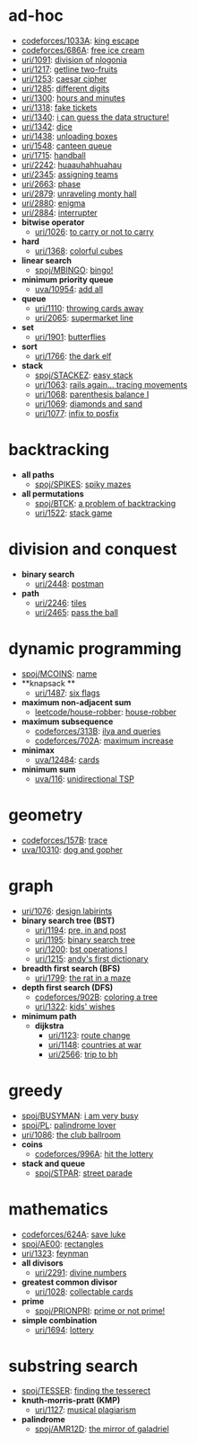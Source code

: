 # ad-hoc
- [codeforces/1033A](https://github.com/brnpapa/judge-solutions/blob/master/codeforces/1033A.cpp): [king escape](https://vjudge.net/problem/codeforces-1033A)
- [codeforces/686A](https://github.com/brnpapa/judge-solutions/blob/master/codeforces/686A.cpp): [free ice cream](https://vjudge.net/problem/codeforces-686A)
- [uri/1091](https://github.com/brnpapa/judge-solutions/blob/master/uri/1091.cpp): [division of nlogonia](https://www.urionlinejudge.com.br/judge/problems/view/1091)
- [uri/1217](https://github.com/brnpapa/judge-solutions/blob/master/uri/1217.cpp): [getline two-fruits](https://www.urionlinejudge.com.br/judge/problems/view/1217)
- [uri/1253](https://github.com/brnpapa/judge-solutions/blob/master/uri/1253.cpp): [caesar cipher](https://www.urionlinejudge.com.br/judge/problems/view/1253)
- [uri/1285](https://github.com/brnpapa/judge-solutions/blob/master/uri/1285.cpp): [different digits](https://www.urionlinejudge.com.br/judge/problems/view/1285)
- [uri/1300](https://github.com/brnpapa/judge-solutions/blob/master/uri/1300.cpp): [hours and minutes](https://www.urionlinejudge.com.br/judge/problems/view/1300)
- [uri/1318](https://github.com/brnpapa/judge-solutions/blob/master/uri/1318.cpp): [fake tickets](https://www.urionlinejudge.com.br/judge/problems/view/1318)
- [uri/1340](https://github.com/brnpapa/judge-solutions/blob/master/uri/1340.cpp): [i can guess the data structure!](https://www.urionlinejudge.com.br/judge/problems/view/1340)
- [uri/1342](https://github.com/brnpapa/judge-solutions/blob/master/uri/1342.cpp): [dice](https://www.urionlinejudge.com.br/judge/problems/view/1342)
- [uri/1438](https://github.com/brnpapa/judge-solutions/blob/master/uri/1438.cpp): [unloading boxes](https://www.urionlinejudge.com.br/judge/problems/view/1438)
- [uri/1548](https://github.com/brnpapa/judge-solutions/blob/master/uri/1548.cpp): [canteen queue](https://www.urionlinejudge.com.br/judge/problems/view/1548)
- [uri/1715](https://github.com/brnpapa/judge-solutions/blob/master/uri/1715.cpp): [handball](https://www.urionlinejudge.com.br/judge/problems/view/1715)
- [uri/2242](https://github.com/brnpapa/judge-solutions/blob/master/uri/2242.cpp): [huaauhahhuahau](https://www.urionlinejudge.com.br/judge/problems/view/2242)
- [uri/2345](https://github.com/brnpapa/judge-solutions/blob/master/uri/2345.cpp): [assigning teams](https://www.urionlinejudge.com.br/judge/problems/view/2345)
- [uri/2663](https://github.com/brnpapa/judge-solutions/blob/master/uri/2663.cpp): [phase](https://www.urionlinejudge.com.br/judge/problems/view/2663)
- [uri/2879](https://github.com/brnpapa/judge-solutions/blob/master/uri/2879.cpp): [unraveling monty hall](https://www.urionlinejudge.com.br/judge/problems/view/2879)
- [uri/2880](https://github.com/brnpapa/judge-solutions/blob/master/uri/2880.cpp): [enigma](https://www.urionlinejudge.com.br/judge/problems/view/2880)
- [uri/2884](https://github.com/brnpapa/judge-solutions/blob/master/uri/2884.cpp): [interrupter](https://www.urionlinejudge.com.br/judge/problems/view/2884)
- **bitwise operator**
	- [uri/1026](https://github.com/brnpapa/judge-solutions/blob/master/uri/1026.cpp): [to carry or not to carry](https://www.urionlinejudge.com.br/judge/problems/view/1026)
- **hard**
	- [uri/1368](https://github.com/brnpapa/judge-solutions/blob/master/uri/1368.cpp): [colorful cubes](https://www.urionlinejudge.com.br/judge/problems/view/1368)
- **linear search**
	- [spoj/MBINGO](https://github.com/brnpapa/judge-solutions/blob/master/spoj/MBINGO.cpp): [bingo!](https://spoj.com/problems/MBINGO)
- **minimum priority queue**
	- [uva/10954](https://github.com/brnpapa/judge-solutions/blob/master/uva/10954.cpp): [add all](https://vjudge.net/problem/uva-10954)
- **queue**
	- [uri/1110](https://github.com/brnpapa/judge-solutions/blob/master/uri/1110.cpp): [throwing cards away](https://www.urionlinejudge.com.br/judge/problems/view/1110)
	- [uri/2065](https://github.com/brnpapa/judge-solutions/blob/master/uri/2065.cpp): [supermarket line](https://www.urionlinejudge.com.br/judge/problems/view/2065)
- **set**
	- [uri/1901](https://github.com/brnpapa/judge-solutions/blob/master/uri/1901.cpp): [butterflies](https://www.urionlinejudge.com.br/judge/problems/view/1901)
- **sort**
	- [uri/1766](https://github.com/brnpapa/judge-solutions/blob/master/uri/1766.cpp): [the dark elf](https://www.urionlinejudge.com.br/judge/problems/view/1766)
- **stack**
	- [spoj/STACKEZ](https://github.com/brnpapa/judge-solutions/blob/master/spoj/STACKEZ.cpp): [easy stack](https://spoj.com/problems/STACKEZ)
	- [uri/1063](https://github.com/brnpapa/judge-solutions/blob/master/uri/1063.cpp): [rails again... tracing movements](https://www.urionlinejudge.com.br/judge/problems/view/1063)
	- [uri/1068](https://github.com/brnpapa/judge-solutions/blob/master/uri/1068.cpp): [parenthesis balance I](https://www.urionlinejudge.com.br/judge/problems/view/1068)
	- [uri/1069](https://github.com/brnpapa/judge-solutions/blob/master/uri/1069.cpp): [diamonds and sand](https://www.urionlinejudge.com.br/judge/problems/view/1069)
	- [uri/1077](https://github.com/brnpapa/judge-solutions/blob/master/uri/1077.cpp): [infix to posfix](https://www.urionlinejudge.com.br/judge/problems/view/1077)
# backtracking
- **all paths**
	- [spoj/SPIKES](https://github.com/brnpapa/judge-solutions/blob/master/spoj/SPIKES.cpp): [spiky mazes](https://spoj.com/problems/SPIKES)
- **all permutations**
	- [spoj/BTCK](https://github.com/brnpapa/judge-solutions/blob/master/spoj/BTCK.cpp): [a problem of backtracking](https://spoj.com/problems/BTCK)
	- [uri/1522](https://github.com/brnpapa/judge-solutions/blob/master/uri/1522.cpp): [stack game](https://www.urionlinejudge.com.br/judge/problems/view/1522)
# division and conquest
- **binary search**
	- [uri/2448](https://github.com/brnpapa/judge-solutions/blob/master/uri/2448.cpp): [postman](https://www.urionlinejudge.com.br/judge/problems/view/2448)
- **path**
	- [uri/2246](https://github.com/brnpapa/judge-solutions/blob/master/uri/2246.cpp): [tiles](https://www.urionlinejudge.com.br/judge/problems/view/2246)
	- [uri/2465](https://github.com/brnpapa/judge-solutions/blob/master/uri/2465.cpp): [pass the ball](https://www.urionlinejudge.com.br/judge/problems/view/2465)
# dynamic programming
- [spoj/MCOINS](https://github.com/brnpapa/judge-solutions/blob/master/spoj/MCOINS.cpp): [name](https://spoj.com/problems/MCOINS)
- **knapsack **
	- [uri/1487](https://github.com/brnpapa/judge-solutions/blob/master/uri/1487.cpp): [six flags](https://www.urionlinejudge.com.br/judge/problems/view/1487)
- **maximum non-adjacent sum**
	- [leetcode/house-robber](https://github.com/brnpapa/judge-solutions/blob/master/leetcode/house-robber.cpp): [house-robber](https://leetcode.com/problems/house-robber)
- **maximum subsequence**
	- [codeforces/313B](https://github.com/brnpapa/judge-solutions/blob/master/codeforces/313B.cpp): [ilya and queries](https://vjudge.net/problem/codeforces-313B)
	- [codeforces/702A](https://github.com/brnpapa/judge-solutions/blob/master/codeforces/702A.cpp): [maximum increase](https://vjudge.net/problem/codeforces-702A)
- **minimax**
	- [uva/12484](https://github.com/brnpapa/judge-solutions/blob/master/uva/12484.cpp): [cards](https://vjudge.net/problem/uva-12484)
- **minimum sum**
	- [uva/116](https://github.com/brnpapa/judge-solutions/blob/master/uva/116.cpp): [unidirectional TSP](https://vjudge.net/problem/uva-116)
# geometry
- [codeforces/157B](https://github.com/brnpapa/judge-solutions/blob/master/codeforces/157B.cpp): [trace](https://vjudge.net/problem/codeforces-157B)
- [uva/10310](https://github.com/brnpapa/judge-solutions/blob/master/uva/10310.cpp): [dog and gopher](https://vjudge.net/problem/uva-10310)
# graph
- [uri/1076](https://github.com/brnpapa/judge-solutions/blob/master/uri/1076.cpp): [design labirints](https://www.urionlinejudge.com.br/judge/problems/view/1076)
- **binary search tree (BST)**
	- [uri/1194](https://github.com/brnpapa/judge-solutions/blob/master/uri/1194.cpp): [pre, in and post](https://www.urionlinejudge.com.br/judge/problems/view/1194)
	- [uri/1195](https://github.com/brnpapa/judge-solutions/blob/master/uri/1195.cpp): [binary search tree](https://www.urionlinejudge.com.br/judge/problems/view/1195)
	- [uri/1200](https://github.com/brnpapa/judge-solutions/blob/master/uri/1200.cpp): [bst operations I](https://www.urionlinejudge.com.br/judge/problems/view/1200)
	- [uri/1215](https://github.com/brnpapa/judge-solutions/blob/master/uri/1215.cpp): [andy's first dictionary](https://www.urionlinejudge.com.br/judge/problems/view/1215)
- **breadth first search (BFS)**
	- [uri/1799](https://github.com/brnpapa/judge-solutions/blob/master/uri/1799.cpp): [the rat in a maze](https://www.urionlinejudge.com.br/judge/problems/view/1799)
- **depth first search (DFS)**
	- [codeforces/902B](https://github.com/brnpapa/judge-solutions/blob/master/codeforces/902B.cpp): [coloring a tree](https://vjudge.net/problem/codeforces-902B)
	- [uri/1322](https://github.com/brnpapa/judge-solutions/blob/master/uri/1322.cpp): [kids' wishes](https://www.urionlinejudge.com.br/judge/problems/view/1322)
- **minimum path**
	- **dijkstra**
		- [uri/1123](https://github.com/brnpapa/judge-solutions/blob/master/uri/1123.cpp): [route change](https://www.urionlinejudge.com.br/judge/problems/view/1123)
		- [uri/1148](https://github.com/brnpapa/judge-solutions/blob/master/uri/1148.cpp): [countries at war](https://www.urionlinejudge.com.br/judge/problems/view/1148)
		- [uri/2566](https://github.com/brnpapa/judge-solutions/blob/master/uri/2566.cpp): [trip to bh](https://www.urionlinejudge.com.br/judge/problems/view/2566)
# greedy
- [spoj/BUSYMAN](https://github.com/brnpapa/judge-solutions/blob/master/spoj/BUSYMAN.cpp): [i am very busy](https://spoj.com/problems/BUSYMAN)
- [spoj/PL](https://github.com/brnpapa/judge-solutions/blob/master/spoj/PL.cpp): [palindrome lover](https://spoj.com/problems/PL)
- [uri/1086](https://github.com/brnpapa/judge-solutions/blob/master/uri/1086.cpp): [the club ballroom](https://www.urionlinejudge.com.br/judge/problems/view/1086)
- **coins**
	- [codeforces/996A](https://github.com/brnpapa/judge-solutions/blob/master/codeforces/996A.cpp): [hit the lottery](https://vjudge.net/problem/codeforces-996A)
- **stack and queue**
	- [spoj/STPAR](https://github.com/brnpapa/judge-solutions/blob/master/spoj/STPAR.cpp): [street parade](https://spoj.com/problems/STPAR)
# mathematics
- [codeforces/624A](https://github.com/brnpapa/judge-solutions/blob/master/codeforces/624A.cpp): [save luke](https://vjudge.net/problem/codeforces-624A)
- [spoj/AE00](https://github.com/brnpapa/judge-solutions/blob/master/spoj/AE00.cpp): [rectangles](https://spoj.com/problems/AE00)
- [uri/1323](https://github.com/brnpapa/judge-solutions/blob/master/uri/1323.cpp): [feynman](https://www.urionlinejudge.com.br/judge/problems/view/1323)
- **all divisors**
	- [uri/2291](https://github.com/brnpapa/judge-solutions/blob/master/uri/2291.cpp): [divine numbers](https://www.urionlinejudge.com.br/judge/problems/view/2291)
- **greatest common divisor**
	- [uri/1028](https://github.com/brnpapa/judge-solutions/blob/master/uri/1028.cpp): [collectable cards](https://www.urionlinejudge.com.br/judge/problems/view/1028)
- **prime**
	- [spoj/PRIONPRI](https://github.com/brnpapa/judge-solutions/blob/master/spoj/PRIONPRI.cpp): [prime or not prime!](https://spoj.com/problems/PRIONPRI)
- **simple combination**
	- [uri/1694](https://github.com/brnpapa/judge-solutions/blob/master/uri/1694.cpp): [lottery](https://www.urionlinejudge.com.br/judge/problems/view/1694)
# substring search
- [spoj/TESSER](https://github.com/brnpapa/judge-solutions/blob/master/spoj/TESSER.cpp): [finding the tesserect](https://spoj.com/problems/TESSER)
- **knuth-morris-pratt (KMP)**
	- [uri/1127](https://github.com/brnpapa/judge-solutions/blob/master/uri/1127.cpp): [musical plagiarism](https://www.urionlinejudge.com.br/judge/problems/view/1127)
- **palindrome**
	- [spoj/AMR12D](https://github.com/brnpapa/judge-solutions/blob/master/spoj/AMR12D.cpp): [the mirror of galadriel](https://spoj.com/problems/AMR12D)
